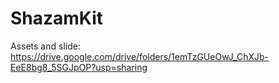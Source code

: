 # ShazamKit

Assets and slide:
https://drive.google.com/drive/folders/1emTzGUeOwJ_ChXJb-EeE8bg8_5SGJpOP?usp=sharing

